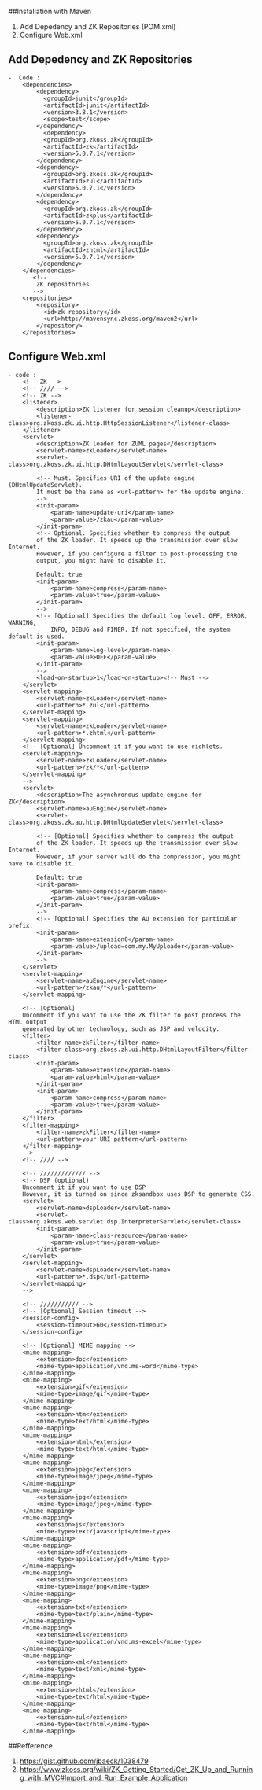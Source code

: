 ##Installation with Maven
1. Add Depedency and ZK Repositories (POM.xml)
2. Configure Web.xml

## Add Depedency and ZK Repositories
	-  Code : 
		<dependencies>
			<dependency>
			  <groupId>junit</groupId>
			  <artifactId>junit</artifactId>
			  <version>3.8.1</version>
			  <scope>test</scope>
			</dependency>
			  <dependency>
			  <groupId>org.zkoss.zk</groupId>
			  <artifactId>zk</artifactId>
			  <version>5.0.7.1</version>
			</dependency>
			<dependency>
			  <groupId>org.zkoss.zk</groupId>
			  <artifactId>zul</artifactId>
			  <version>5.0.7.1</version>
			</dependency>
			<dependency>
			  <groupId>org.zkoss.zk</groupId>
			  <artifactId>zkplus</artifactId>
			  <version>5.0.7.1</version>
			</dependency>
			<dependency>
			  <groupId>org.zkoss.zk</groupId>
			  <artifactId>zhtml</artifactId>
			  <version>5.0.7.1</version>
			</dependency>
		</dependencies>
		   <!-- 
			ZK repositories 
		   -->
		<repositories>
			<repository>
			  <id>zk repository</id>
			  <url>http://mavensync.zkoss.org/maven2</url>
			</repository>
		</repositories>

## Configure Web.xml
	- code : 
		<!-- ZK -->
		<!-- //// -->
		<!-- ZK -->
		<listener>
			<description>ZK listener for session cleanup</description>
			<listener-class>org.zkoss.zk.ui.http.HttpSessionListener</listener-class>
		</listener>
		<servlet>
			<description>ZK loader for ZUML pages</description>
			<servlet-name>zkLoader</servlet-name>
			<servlet-class>org.zkoss.zk.ui.http.DHtmlLayoutServlet</servlet-class>

			<!-- Must. Specifies URI of the update engine (DHtmlUpdateServlet).
			It must be the same as <url-pattern> for the update engine.
			-->
			<init-param>
				<param-name>update-uri</param-name>
				<param-value>/zkau</param-value>
			</init-param>
			<!-- Optional. Specifies whether to compress the output
			of the ZK loader. It speeds up the transmission over slow Internet.
			However, if you configure a filter to post-processing the
			output, you might have to disable it.

			Default: true
			<init-param>
				<param-name>compress</param-name>
				<param-value>true</param-value>
			</init-param>
			-->
			<!-- [Optional] Specifies the default log level: OFF, ERROR, WARNING,
				INFO, DEBUG and FINER. If not specified, the system default is used.
			<init-param>
				<param-name>log-level</param-name>
				<param-value>OFF</param-value>
			</init-param>
			-->
			<load-on-startup>1</load-on-startup><!-- Must -->
		</servlet>
		<servlet-mapping>
			<servlet-name>zkLoader</servlet-name>
			<url-pattern>*.zul</url-pattern>
		</servlet-mapping>
		<servlet-mapping>
			<servlet-name>zkLoader</servlet-name>
			<url-pattern>*.zhtml</url-pattern>
		</servlet-mapping>
		<!-- [Optional] Uncomment it if you want to use richlets.
		<servlet-mapping>
			<servlet-name>zkLoader</servlet-name>
			<url-pattern>/zk/*</url-pattern>
		</servlet-mapping>
		-->
		<servlet>
			<description>The asynchronous update engine for ZK</description>
			<servlet-name>auEngine</servlet-name>
			<servlet-class>org.zkoss.zk.au.http.DHtmlUpdateServlet</servlet-class>

			<!-- [Optional] Specifies whether to compress the output
			of the ZK loader. It speeds up the transmission over slow Internet.
			However, if your server will do the compression, you might have to disable it.

			Default: true
			<init-param>
				<param-name>compress</param-name>
				<param-value>true</param-value>
			</init-param>
			-->
			<!-- [Optional] Specifies the AU extension for particular prefix.
			<init-param>
				<param-name>extension0</param-name>
				<param-value>/upload=com.my.MyUploader</param-value>
			</init-param>
			-->
		</servlet>
		<servlet-mapping>
			<servlet-name>auEngine</servlet-name>
			<url-pattern>/zkau/*</url-pattern>
		</servlet-mapping>

		<!-- [Optional]
		Uncomment if you want to use the ZK filter to post process the HTML output
		generated by other technology, such as JSP and velocity.
		<filter>
			<filter-name>zkFilter</filter-name>
			<filter-class>org.zkoss.zk.ui.http.DHtmlLayoutFilter</filter-class>
			<init-param>
				<param-name>extension</param-name>
				<param-value>html</param-value>
			</init-param>
			<init-param>
				<param-name>compress</param-name>
				<param-value>true</param-value>
			</init-param>
		</filter>
		<filter-mapping>
			<filter-name>zkFilter</filter-name>
			<url-pattern>your URI pattern</url-pattern>
		</filter-mapping>
		-->
		<!-- //// -->

		<!-- ///////////// -->
		<!-- DSP (optional) 
		Uncomment it if you want to use DSP
		However, it is turned on since zksandbox uses DSP to generate CSS.
		<servlet>
			<servlet-name>dspLoader</servlet-name>
			<servlet-class>org.zkoss.web.servlet.dsp.InterpreterServlet</servlet-class>
			<init-param>
				<param-name>class-resource</param-name>
				<param-value>true</param-value>
			</init-param>
		</servlet>
		<servlet-mapping>
			<servlet-name>dspLoader</servlet-name>
			<url-pattern>*.dsp</url-pattern>
		</servlet-mapping>
		-->
		
		<!-- /////////// -->
		<!-- [Optional] Session timeout -->
		<session-config>
			<session-timeout>60</session-timeout>
		</session-config>

		<!-- [Optional] MIME mapping -->
		<mime-mapping>
			<extension>doc</extension>
			<mime-type>application/vnd.ms-word</mime-type>
		</mime-mapping>
		<mime-mapping>
			<extension>gif</extension>
			<mime-type>image/gif</mime-type>
		</mime-mapping>
		<mime-mapping>
			<extension>htm</extension>
			<mime-type>text/html</mime-type>
		</mime-mapping>
		<mime-mapping>
			<extension>html</extension>
			<mime-type>text/html</mime-type>
		</mime-mapping>
		<mime-mapping>
			<extension>jpeg</extension>
			<mime-type>image/jpeg</mime-type>
		</mime-mapping>
		<mime-mapping>
			<extension>jpg</extension>
			<mime-type>image/jpeg</mime-type>
		</mime-mapping>
		<mime-mapping>
			<extension>js</extension>
			<mime-type>text/javascript</mime-type>
		</mime-mapping>
		<mime-mapping>
			<extension>pdf</extension>
			<mime-type>application/pdf</mime-type>
		</mime-mapping>
		<mime-mapping>
			<extension>png</extension>
			<mime-type>image/png</mime-type>
		</mime-mapping>
		<mime-mapping>
			<extension>txt</extension>
			<mime-type>text/plain</mime-type>
		</mime-mapping>
		<mime-mapping>
			<extension>xls</extension>
			<mime-type>application/vnd.ms-excel</mime-type>
		</mime-mapping>
		<mime-mapping>
			<extension>xml</extension>
			<mime-type>text/xml</mime-type>
		</mime-mapping>
		<mime-mapping>
			<extension>zhtml</extension>
			<mime-type>text/html</mime-type>
		</mime-mapping>
		<mime-mapping>
			<extension>zul</extension>
			<mime-type>text/html</mime-type>
		</mime-mapping>
	
	
##Refference.
1. https://gist.github.com/jbaeck/1038479
2. https://www.zkoss.org/wiki/ZK_Getting_Started/Get_ZK_Up_and_Running_with_MVC#Import_and_Run_Example_Application